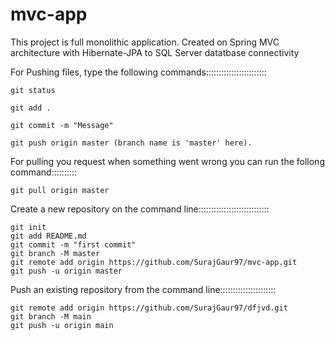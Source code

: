 # mvc-app
This project is full monolithic application. Created on Spring MVC architecture with Hibernate-JPA to SQL Server datatbase connectivity


For Pushing files, type the following commands::::::::::::::::::::::::

    git status

    git add .

    git commit -m "Message"

    git push origin master (branch name is 'master' here).

For pulling you request when something went wrong you can run the follong command::::::::::

    git pull origin master



Create a new repository on the command line::::::::::::::::::::::::::::

    git init
    git add README.md
    git commit -m "first commit"
    git branch -M master
    git remote add origin https://github.com/SurajGaur97/mvc-app.git
    git push -u origin master
    
    
Push an existing repository from the command line::::::::::::::::::::::

    git remote add origin https://github.com/SurajGaur97/dfjvd.git
    git branch -M main
    git push -u origin main
